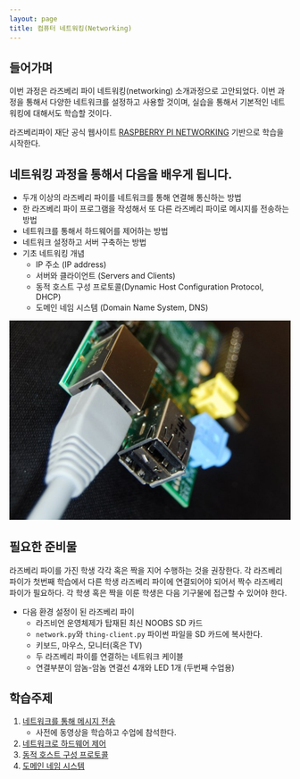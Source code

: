 ```yaml
---
layout: page
title: 컴퓨터 네트워킹(Networking)
---
```


## 들어가며

이번 과정은 라즈베리 파이 네트워킹(networking) 소개과정으로 고안되었다.
이번 과정을 통해서 다양한 네트워크를 설정하고 사용할 것이며, 실습을 통해서 기본적인 네트워킹에 대해서도 학습할 것이다.

라즈베리파이 재단 공식 웹사이트 [RASPBERRY PI NETWORKING](https://www.raspberrypi.org/learning/networking-lessons/) 기반으로 학습을 시작한다.

## 네트워킹 과정을 통해서 다음을 배우게 됩니다.

- 두개 이상의 라즈베리 파이를 네트워크를 통해 연결해 통신하는 방법
- 한 라즈베리 파이 프로그램을 작성해서 또 다른 라즈베리 파이로 메시지를 전송하는 방법
- 네트워크를 통해서 하드웨어를 제어하는 방법
- 네트워크 설정하고 서버 구축하는 방법
- 기초 네트워킹 개념
    - IP 주소 (IP address)
    - 서버와 클라이언트 (Servers and Clients)
    - 동적 호스트 구성 프로토콜(Dynamic Host Configuration Protocol, DHCP)
    - 도메인 네임 시스템 (Domain Name System, DNS)

![라즈베리 파이 네트워킹(Networking)](../img/networking/pi-network.jpg)

## 필요한 준비물

라즈베리 파이를 가진 학생 각각 혹은 짝을 지어 수행하는 것을 권장한다.
각 라즈베리 파이가 첫번째 학습에서 다른 학생 라즈베리 파이에 연결되어야 되어서 
짝수 라즈베리 파이가 필요하다. 각 학생 혹은 짝을 이룬 학생은 다음 기구물에 접근할 수 있어야 한다.

- 다음 환경 설정이 된 라즈베리 파이
    - 라즈비언 운영체제가 탑재된 최신 NOOBS SD 카드
    - `network.py`와 `thing-client.py` 파이썬 파일을 SD 카드에 복사한다.
    - 키보드, 마우스, 모니터(혹은 TV)
    - 두 라즈베리 파이를 연결하는 네트워크 케이블
    - 연결부분이 암놈-암놈 연결선 4개와 LED 1개 (두번째 수업용)

## 학습주제
		
1.  [네트워크를 통해 메시지 전송](01-sending-messages.html)
    - 사전에 동영상을 학습하고 수업에 참석한다.
2.  [네트워크로 하드웨어 제어](02-controlling-hardware.html)
3.  [동적 호스트 구성 프로토콜](03-dhcp.html)
4.  [도메인 네임 시스템](04-dns.html)



